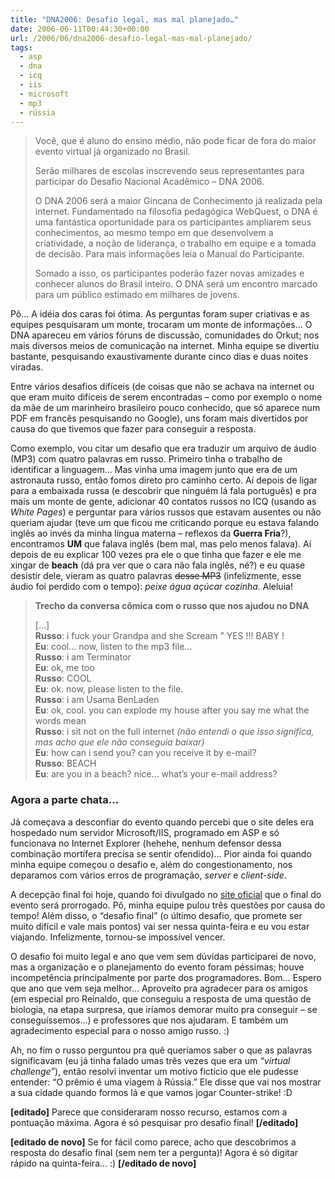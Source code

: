 ```yaml
---
title: "DNA2006: Desafio legal, mas mal planejado…"
date: 2006-06-11T00:44:30+00:00
url: /2006/06/dna2006-desafio-legal-mas-mal-planejado/
tags:
  - asp
  - dna
  - icq
  - iis
  - microsoft
  - mp3
  - rússia
---
```


> Você, que é aluno do ensino médio, não pode ficar de fora do maior evento virtual já organizado no Brasil.
>
> Serão milhares de escolas inscrevendo seus representantes para participar do Desafio Nacional Acadêmico – DNA 2006.
>
> O DNA 2006 será a maior Gincana de Conhecimento já realizada pela internet. Fundamentado na filosofia pedagógica WebQuest, o DNA é uma fantástica oportunidade para os participantes ampliarem seus conhecimentos, ao mesmo tempo em que desenvolvem a criatividade, a noção de liderança, o trabalho em equipe e a tomada de decisão. Para mais informações leia o Manual do Participante.
>
> Somado a isso, os participantes poderão fazer novas amizades e conhecer alunos do Brasil inteiro. O DNA será um encontro marcado para um público estimado em milhares de jovens.

Pô… A idéia dos caras foi ótima. As perguntas foram super criativas e as equipes pesquisaram um monte, trocaram um monte de informações… O DNA apareceu em vários fóruns de discussão, comunidades do Orkut; nos mais diversos meios de comunicação na internet. Minha equipe se divertiu bastante, pesquisando exaustivamente durante cinco dias e duas noites viradas.

Entre vários desafios difíceis (de coisas que não se achava na internet ou que eram muito difíceis de serem encontradas – como por exemplo o nome da mãe de um marinheiro brasileiro pouco conhecido, que só aparece num PDF em francês pesquisando no Google), uns foram mais divertidos por causa do que tivemos que fazer para conseguir a resposta.

Como exemplo, vou citar um desafio que era traduzir um arquivo de áudio (MP3) com quatro palavras em russo. Primeiro tinha o trabalho de identificar a linguagem… Mas vinha uma imagem junto que era de um astronauta russo, então fomos direto pro caminho certo. Aí depois de ligar para a embaixada russa (e descobrir que ninguém lá fala português) e pra mais um monte de gente, adicionar 40 contatos russos no ICQ (usando as _White Pages_) e perguntar para vários russos que estavam ausentes ou não queriam ajudar (teve um que ficou me criticando porque eu estava falando inglês ao invés da minha língua materna – reflexos da **Guerra Fria**?), encontramos **UM** que falava inglês (bem mal, mas pelo menos falava). Aí depois de eu explicar 100 vezes pra ele o que tinha que fazer e ele me xingar de **beach** (dá pra ver que o cara não fala inglês, né?) e eu quase desistir dele, vieram as quatro palavras ~~desse MP3~~ (infelizmente, esse áudio foi perdido com o tempo): _peixe água açúcar cozinha_. Aleluia!

> **Trecho da conversa cômica com o russo que nos ajudou no DNA**
>
> […]  
> **Russo**: i fuck your Grandpa and she Scream ” YES !!! BABY !  
> **Eu**: cool… now, listen to the mp3 file…  
> **Russo**: i am Terminator  
> **Eu**: ok, me too  
> **Russo**: COOL  
> **Eu**: ok. now, please listen to the file.  
> **Russo**: i am Usama BenLaden  
> **Eu**: ok, cool. you can explode my house after you say me what the words mean  
> **Russo**: i sit not on the full internet _(não entendi o que isso significa, mas acho que ele não conseguia baixar)_  
> **Eu**: how can i send you? can you receive it by e-mail?  
> **Russo**: BEACH  
> **Eu**: are you in a beach? nice… what’s your e-mail address?

### Agora a parte chata…

Já começava a desconfiar do evento quando percebi que o site deles era hospedado num servidor Microsoft/IIS, programado em ASP e só funcionava no Internet Explorer (hehehe, nenhum defensor dessa combinação mortífera precisa se sentir ofendido)… Pior ainda foi quando minha equipe começou o desafio e, além do congestionamento, nos deparamos com vários erros de programação, _server_ e _client-side_.

A decepção final foi hoje, quando foi divulgado no [site oficial][2] que o final do evento será prorrogado. Pô, minha equipe pulou três questões por causa do tempo! Além disso, o “desafio final” (o último desafio, que promete ser muito difícil e vale mais pontos) vai ser nessa quinta-feira e eu vou estar viajando. Infelizmente, tornou-se impossível vencer.

O desafio foi muito legal e ano que vem sem dúvidas participarei de novo, mas a organização e o planejamento do evento foram péssimas; houve incompetência principalmente por parte dos programadores. Bom… Espero que ano que vem seja melhor… Aproveito pra agradecer para os amigos (em especial pro Reinaldo, que conseguiu a resposta de uma questão de biologia, na etapa surpresa, que iríamos demorar muito pra conseguir – se conseguíssemos…) e professores que nos ajudaram. E também um agradecimento especial para o nosso amigo russo. :)

Ah, no fim o russo perguntou pra quê queríamos saber o que as palavras significavam (eu já tinha falado umas três vezes que era um _“virtual challenge”_), então resolvi inventar um motivo fictício que ele pudesse entender: “O prêmio é uma viagem à Rússia.” Ele disse que vai nos mostrar a sua cidade quando formos lá e que vamos jogar Counter-strike! :D

**[editado]** Parece que consideraram nosso recurso, estamos com a pontuação máxima. Agora é só pesquisar pro desafio final! **[/editado]**

**[editado de novo]** Se for fácil como parece, acho que descobrimos a resposta do desafio final (sem nem ter a pergunta)! Agora é só digitar rápido na quinta-feira… :) **[/editado de novo]**

[2]: http://www.dna2006.org
